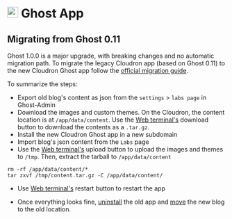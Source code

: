 # <img src="/img/ghost-logo.png" width="25px"> Ghost App

## Migrating from Ghost 0.11

Ghost 1.0.0 is a major upgrade, with breaking changes and no automatic
migration path. To migrate the legacy Cloudron app (based on Ghost 0.11)
to the new Cloudron Ghost app follow the [official migration guide](https://docs.ghost.org/docs/migrating-to-ghost-1-0-0).

To summarize the steps:

* Export old blog's content as json from the `settings` > `labs page` in Ghost-Admin
* Download the images and custom themes. On the Cloudron, the content location is
  at `/app/data/content`. Use the [Web terminal's](/documentation/apps/#web-terminal)
  download button to download the contents as a `.tar.gz`.
* Install the new Cloudron Ghost app in a new subdomain
* Import blog's json content from the `Labs` page
* Use the [Web terminal's](/documentation/apps/#web-terminal) upload
  button to upload the images and themes to `/tmp`. Then, extract the tarball to `/app/data/content`
```
rm -rf /app/data/content/*
tar zxvf /tmp/content.tar.gz -C /app/data/content/
```
* Use [Web terminal's](/documentation/apps/#web-terminal) restart button
  to restart the app

* Once everything looks fine, [uninstall](/documentation/apps/#uninstall-an-app) the old app
  and [move](/documentation/apps/#moving-an-app-to-another-subdomain) the new blog to the old
  location.

